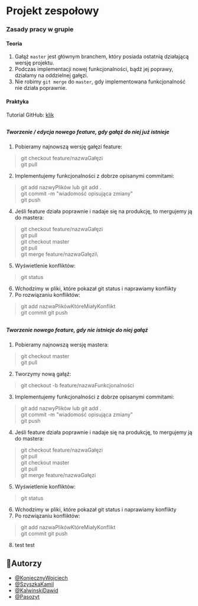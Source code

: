 # Projekt zespołowy

### Zasady pracy w grupie
#### Teoria
1. Gałąź `master` jest głównym branchem, który posiada ostatnią działającą wersję projektu.
2. Podczas implementacji nowej funkcjonalności, bądź jej poprawy, działamy na oddzielnej gałęzi.
3. Nie robimy `git merge` do `master`, gdy implementowana funkcjonalność nie działa poprawnie.

#### Praktyka
Tutorial GitHub: [klik](https://stormit.pl/git/)

##

##### Tworzenie / edycja nowego feature, gdy gałąź do niej już istnieje
1. Pobieramy najnowszą wersję gałęzi feature:
>git checkout feature/nazwaGałęzi\
>git pull
2. Implementujemy funkcjonalności z dobrze opisanymi commitami:
>git add nazwyPlików lub git add .\
>git commit -m "wiadomość opisująca zmiany"\
>git push
4. Jeśli feature działa poprawnie i nadaje się na produkcję, to mergujemy ją do mastera:
>git checkout feature/nazwaGałęzi\
>git pull\
>git checkout master\
>git pull\
>git merge feature/nazwaGałęzi\
5. Wyświetlenie konfliktów:
>git status
6. Wchodzimy w pliki, które pokazał git status i naprawiamy konflikty
7. Po rozwiązaniu konfliktów:
>git add nazwaPlikówKtóreMiałyKonflikt\
>git commit
>git push

##

##### Tworzenie nowego feature, gdy nie istnieje do niej gałąź
1. Pobieramy najnowszą wersję mastera:
>git checkout master\
>git pull
2. Tworzymy nową gałąź: 
>git checkout -b feature/nazwaFunkcjonalności
3. Implementujemy funkcjonalności z dobrze opisanymi commitami:
>git add nazwyPlików lub git add .\
>git commit -m "wiadomość opisująca zmiany"\
>git push
4. Jeśli feature działa poprawnie i nadaje się na produkcję, to mergujemy ją do mastera:
>git checkout feature/nazwaGałęzi\
>git pull\
>git checkout master\
>git pull\
>git merge feature/nazwaGałęzi
5. Wyświetlenie konfliktów:
>git status
6. Wchodzimy w pliki, które pokazał git status i naprawiamy konflikty
7. Po rozwiązaniu konfliktów:
>git add nazwaPlikówKtóreMiałyKonflikt\
>git commit
>git push
8. test test

## 🧠Autorzy

- [@KoniecznyWojciech](https://www.github.com/WojciechKonieczny)
- [@SzyszkaKamil](https://www.github.com/SzyszkaKamil)
- [@KalwinskiDawid](https://www.github.com/kalwinskidawid)
- [@Pasozyt](https://www.github.com/Pasozyt)

